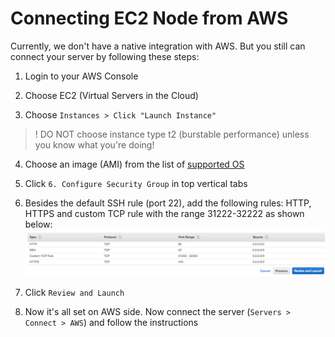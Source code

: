 # Connecting EC2 Node from AWS

Currently, we don't have a native integration with AWS. But you still can connect your server by following these steps: 

1. Login to your AWS Console 

2. Choose EC2 (Virtual Servers in the Cloud)

3. Choose `Instances > Click "Launch Instance"`

> ! DO NOT choose instance type t2 (burstable performance) unless you know what you're doing!

4. Choose an image (AMI) from the list of [supported OS](../supported-os.md)

5. Click `6. Configure Security Group` in top vertical tabs

6. Besides the default SSH rule (port 22), add the following rules: HTTP, HTTPS and custom TCP rule with the range 31222-32222 as shown below:
![](_images/aws-security-groups.png)

7. Click `Review and Launch`

8. Now it's all set on AWS side. Now connect the server (`Servers > Connect > AWS`) and follow the instructions